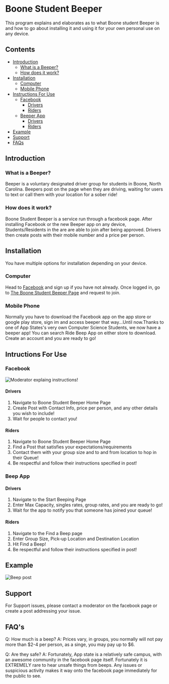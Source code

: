 # Boone Student Beeper

This program explains and elaborates as to what Boone student Beeper is and how to go about installing it and using it for your own personal use on any device. 

## Contents

- [Introduction](#introduction)
  - [ What is a Beeper?](#what-is-a-beeper)
  - [ How does it work?](#how-does-it-work)
- [Installation](#installation)
  - [Computer](#computer)
  - [Mobile Phone](#mobile-phone) 
- [Instructions For Use](#intructions-for-use)
  - [Facebook](#facebook)
    - [Drivers](#drivers)
    - [Riders](#riders)
  - [Beeper App](#beeper-app)
    - [Drivers](#drivers)
    - [Riders](#riders)
- [Example](#example)
- [Support](#support) 
- [FAQs](#faqs)

## Introduction

### What is a Beeper?

Beeper is a voluntary designated driver group for students in Boone, North Carolina. Beepers post on the page when they are driving, waiting for users to text or call them with your location for a sober ride!

### How does it work?

Boone Student Beeper is a service run through a facebook page. After installing Facebook or the new Beeper app on any device, Students/Residents in the are are able to join after being approved. Drivers then create posts with their mobile number and a price per person. 

## Installation

You have multiple options for installation depending on your device.

### Computer

Head to [Facebook](https://www.facebook.com/) and sign up if you have not already. Once logged in, go to [The Boone Student Beeper Page](https://www.facebook.com/groups/Boone.Student.Beeper/) and request to join.

### Mobile Phone

Normally you have to download the Facebook app on the app store or google play store, sign im and access beeper that way...Until now.Thanks to one of App States's very own Computer Science Students, we now have a beeper app! You can search Ride Beep App on either store to download. Create an account and you are ready to go!

## Intructions For Use

### Facebook

![Moderator explaing instructions!](https://ibb.co/ZYrwvRQ)

#### Drivers

1. Navigate to Boone Student Beeper Home Page
2. Create Post with Contact Info, price per person, and any other      details you wish to include!
3. Wait for people to contact you!

#### Riders

1. Navigate to Boone Student Beeper Home Page
2. Find a Post that satisfies your expectations/requirements
3. Contact them with your group size and to and from location to hop in their Queue!
4. Be respectful and follow their instructions specified in post!

### Beep App

#### Drivers

1. Navigate to the Start Beeping Page
2. Enter Max Capacity, singles rates, group rates, and you are ready to go!
3. Wait for the app to notify you that someone has joined your queue!

#### Riders

1. Navigate to the Find a Beep page
2. Enter Group Size, Pick-up Location and Destination Location
3. Hit Find a Beep!
4. Be respectful and follow their instructions specified in post!

## Example

![Beep post](https://ibb.co/x2sHWXL)

## Support

For Support issues, please contact a moderator on the facebook page or create a post addressing your issue.

## FAQ's

Q: How much is a beep?
A: Prices vary, in groups, you normally will not pay more than $2-4 per person, as a singe, you may pay up to $6.

Q: Are they safe?
A: Fortunately, App state is a relatively safe campus, with an awesome community in the facebook page itself. Fortunately it is EXTREMELY rare to hear unsafe things from beeps. Any issues or suspicious activity makes it way onto the facebook page immediately for the public to see. 


